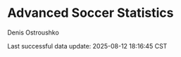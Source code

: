 # Advanced Soccer Statistics
Denis Ostroushko

<!-- gfm -->

Last successful data update: 2025-08-12 18:16:45 CST
